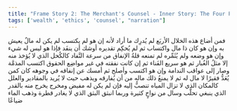 ```yaml
---
title: "Frame Story 2: The Merchant's Counsel - Inner Story: The Four Principles of Prosperity"
tags: ['wealth', 'ethics', 'counsel', "narration"]
---
```


 فمن أضاع هذه الخلال الأربَع لم يُدرِك ما أراد لأنه إن هو لم يكتسب لم يكن له مالٌ يعيش به وإن هو كان ذا مال واكتساب ثم لم يُحكِم تقديره أوشك أن ينفَد فإذا هو ليس له شيء وإن هو وضعه ولم يُثَمِّره لم تمنعه قلةُ الإنفاق من سرعة النَّفاد كالكُحل الذي لا يُؤخذ منه إلا مثلُ الغُبار ثم هو سريع الفَناء ثم إن كانت نفقته في غير مواضِع الحقوق اكتسب المذمَّة وصار إلى عواقب الندامة وإن هو اكتسب وأصلح ثم أمسك عن إنفاقه في وجوهه كان كمن يُعَدُّ فقيرًا لا مال له ثم لا يمنعُ ذلك ماله من أن يُفارقه ويذهب حيث لا يُريد بالمقادير والعلل كالمكان الذي لا تزال المياه تنصبُّ إليه فإن لم يكن له مفيض ومخرج يخرج منه بالقدر الذي ينبغي تحلَّب وسال من نواحٍ كثيرة وربما انبثق البثق الذي لا يغادر قطرة وذهب الماء ضياعًا
